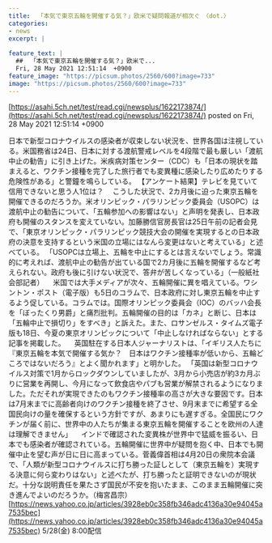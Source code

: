 ```yaml
---
title:  「本気で東京五輪を開催する気？」欧米で疑問報道が相次ぐ　〈dot.〉  
categories:
- news
excerpt: |
  
feature_text: |
  ##  「本気で東京五輪を開催する気？」欧米で...
  Fri, 28 May 2021 12:51:14  +0900
feature_image: "https://picsum.photos/2560/600?image=733"
image: "https://picsum.photos/2560/600?image=733"
---
```


[https://asahi.5ch.net/test/read.cgi/newsplus/1622173874/](https://asahi.5ch.net/test/read.cgi/newsplus/1622173874/)
posted on Fri, 28 May 2021 12:51:14  +0900

<!--more-->

日本で新型コロナウイルスの感染者が収束しない状況を、世界各国は注視している。米国務省は24日、日本に対する渡航警戒レベルを4段階で最も厳しい「渡航中止の勧告」に引き上げた。米疾病対策センター（CDC）も「日本の現状を踏まえると、ワクチン接種を完了した旅行者でも変異種に感染したり広めたりする危険性がある」と警鐘を鳴らしている。 【アンケート結果】テレビを見ていて信用できないと思う人1位は？ 　こうした状況で、2カ月後に迫った東京五輪を開催できるのだろうか。米オリンピック・パラリンピック委員会（USOPC）は渡航中止の勧告について、「五輪参加への影響はない」と声明を発表し、日本政府も開催のスタンスを変えていない。加藤勝信官房長官は25日午前の記者会見で、「東京オリンピック・パラリンピック競技大会の開催を実現するとの日本政府の決意を支持するという米国の立場にはなんら変更はないと考えている」と述べている。 「USOPCは立場上、五輪を中止にするとは言えないでしょう。常識的に考えれば、渡航中止の勧告が出ている国で2カ月後に五輪を開催するなど考えられない。政府も後に引けない状況で、答弁が苦しくなっている」（一般紙社会部記者） 　米国では大手メディアが次々、五輪開催に異を唱えている。ワシントン・ポスト（電子版）も5日のコラムで、日本政府に対し東京五輪を中止するよう促している。コラムでは。国際オリンピック委員会（IOC）のバッハ会長を「ぼったくり男爵」と痛烈批判。五輪開催の目的は「カネ」と断じ、日本は「五輪中止で損切り」をすべき」と訴えた。また、ロサンゼルス・タイムズ電子版も18日、今夏の東京オリンピックについて「中止しなければならない」とする記事を掲載した。 　英国駐在する日本人ジャーナリストは、「イギリス人たちに『東京五輪を本気で開催する気か？　日本はワクチン接種率が低いから、五輪どころではないだろう』とよく聞かれます」と明かした。 「英国は新型コロナウイルス対策で1月からロックダウンしていましたが、3月から小売店が約3カ月ぶりに営業を再開し、今月になって飲食店やパブも営業が解禁されるようになりました。ただそれが実現できたのもワクチン接種率の高さが大きな要因です。日本は7月末までに高齢者向けのワクチン接種を終了させ、9月末までに希望する全国民向けの量を確保するという方針ですが、あまりにも遅すぎる。全国民にワクチンが届く前に、世界中の人たちが集まる東京五輪を開催することを欧州の人達は理解できません」 　インドで確認された変異株が世界中で猛威を振るい、日本でも感染者が確認されている。五輪開催に世界中が疑問を抱く中、日本でも開催中止を望む声が日に日に高まっている。菅義偉首相は4月20日の衆院本会議で、「人類が新型コロナウイルスに打ち勝った証しとして（東京五輪を）実現する決意に何ら変わりはない」と述べたが、打ち勝ったと証明できないのが現状だ。十分な説明責任を果たさず国民が不安を抱いたまま、このまま五輪開催に突き進んでよいのだろうか。（梅宮昌宗） [https://news.yahoo.co.jp/articles/3928eb0c358fb346adc4136a30e94045a7535bec](https://news.yahoo.co.jp/articles/3928eb0c358fb346adc4136a30e94045a7535bec) 5/28(金) 8:00配信
